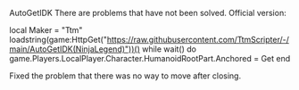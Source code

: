 AutoGetIDK There are problems that have not been solved.
Official version:

local Maker = "Ttm"
loadstring(game:HttpGet("https://raw.githubusercontent.com/TtmScripter/-/main/AutoGetIDK(NinjaLegend)"))()
while wait() do
game.Players.LocalPlayer.Character.HumanoidRootPart.Anchored = Get
end

Fixed the problem that there was no way to move after closing.
